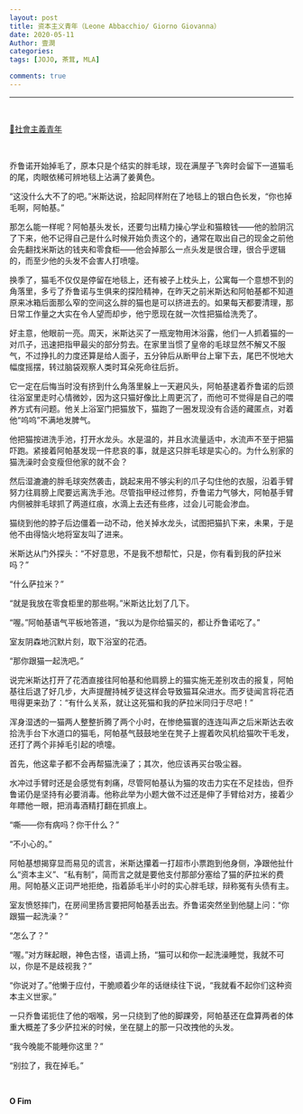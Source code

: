 ```yaml
---
layout: post
title: 资本主义青年（Leone Abbacchio/ Giorno Giovanna）
date: 2020-05-11
Author: 壹澗
categories: 
tags: [JOJO, 茶茸, MLA]

comments: true
--- 
```


***

<br/>

[🎵社會主義青年](https://www.youtube.com/watch?v=8FLKiDrRyAo "社會主義青年")

<br/>

乔鲁诺开始掉毛了，原本只是个结实的胖毛球，现在满屋子飞奔时会留下一道猫毛的尾，肉眼依稀可辨地毯上沾满了姜黄色。

“这没什么大不了的吧。”米斯达说，拾起同样附在了地毯上的银白色长发，“你也掉毛啊，阿帕基。”

那怎么能一样呢？阿帕基头发长，还要匀出精力操心学业和猫粮钱——他的脸阴沉了下来，他不记得自己是什么时候开始负责这个的，通常在取出自己的现金之前他会先翻找米斯达的钱夹和零食柜——他会掉那么一点头发是很合理，很合乎逻辑的，而至少他的头发不会害人打喷嚏。

换季了，猫毛不仅仅是停留在地毯上，还有被子上枕头上，公寓每一个意想不到的角落里，多亏了乔鲁诺与生俱来的探险精神，在昨天之前米斯达和阿帕基都不知道原来冰箱后面那么窄的空间这么胖的猫也是可以挤进去的。如果每天都要清理，那日常工作量之大实在令人望而却步，他宁愿现在就一次性把猫给洗秃了。

好主意，他眼前一亮。周天，米斯达买了一瓶宠物用沐浴露，他们一人抓着猫的一对爪子，迅速把指甲最尖的部分剪去。在家里当惯了皇帝的毛球显然不解又不服气，不过挣扎的力度还算是给人面子，五分钟后从断甲台上窜下去，尾巴不悦地大幅度摇摆，转过脑袋观察人类时耳朵死命往后折。

它一定在后悔当时没有挤到什么角落里躲上一天避风头，阿帕基逮着乔鲁诺的后颈往浴室里走时心情微妙，因为这只猫好像比上周更沉了，而他可不觉得是自己的喂养方式有问题。他关上浴室门把猫放下，猫跑了一圈发现没有合适的藏匿点，对着他“呜呜”不满地发脾气。

他把猫按进洗手池，打开水龙头。水是温的，并且水流量适中，水流声不至于把猫吓跑。紧接着阿帕基发现一件悲哀的事，就是这只胖毛球是实心的。为什么别家的猫洗澡时会变瘦但他家的就不会？

然后湿漉漉的胖毛球突然袭击，跳起来用不够尖利的爪子勾住他的衣服，沿着手臂努力往肩膀上爬要远离洗手池。尽管指甲经过修剪，乔鲁诺力气够大，阿帕基手臂内侧被胖毛球抓了两道红痕，水滴上去还有些疼，过会儿可能会渗血。

猫绕到他的脖子后边僵着一动不动，他关掉水龙头，试图把猫扒下来，未果，于是他不由得恼火地将室友叫了进来。

米斯达从门外探头：“不好意思，不是我不想帮忙，只是，你有看到我的萨拉米吗？”

“什么萨拉米？”

“就是我放在零食柜里的那些啊。”米斯达比划了几下。

“喔。”阿帕基语气平板地答道，“我以为是你给猫买的，都让乔鲁诺吃了。”

室友阴森地沉默片刻，取下浴室的花洒。

“那你跟猫一起洗吧。”

说完米斯达打开了花洒直接往阿帕基和他肩膀上的猫实施无差别攻击的报复，阿帕基往后退了好几步，大声提醒持械歹徒这样会导致猫耳朵进水。而歹徒闻言将花洒甩得更来劲了：“有什么关系，就让这死猫和我的萨拉米同归于尽吧！”

浑身湿透的一猫两人整整折腾了两个小时，在惨绝猫寰的连连叫声之后米斯达去收拾洗手台下水道口的猫毛，阿帕基气鼓鼓地坐在凳子上握着吹风机给猫吹干毛发，还打了两个非掉毛引起的喷嚏。

首先，他这辈子都不会再帮猫洗澡了；其次，他应该再买台吸尘器。

水冲过手臂时还是会感觉有刺痛，尽管阿帕基认为猫的攻击力实在不足挂齿，但乔鲁诺仍是坚持有必要消毒。他称此举为小题大做不过还是伸了手臂给对方，接着少年瞟他一眼，把消毒酒精打翻在抓痕上。

“嘶——你有病吗？你干什么？”

“不小心的。”

阿帕基想揭穿显而易见的谎言，米斯达攥着一打超市小票跑到他身侧，净跟他扯什么“资本主义”、“私有制”，简而言之就是要他支付那部分塞给了猫的萨拉米的费用。阿帕基义正词严地拒绝，指着舔毛半小时的实心胖毛球，辩称冤有头债有主。

室友愤怒摔门，在房间里扬言要把阿帕基丢出去。乔鲁诺突然坐到他腿上问：“你跟猫一起洗澡？”

“怎么了？”

“喔。”对方眯起眼，神色古怪，语调上扬，“猫可以和你一起洗澡睡觉，我就不可以，你是不是歧视我？”

“你说对了。”他懒于应付，干脆顺着少年的话继续往下说，“我就看不起你们这种资本主义世家。”

一只乔鲁诺扼住了他的咽喉，另一只绕到了他的脚踝旁，阿帕基还在盘算两者的体重大概差了多少萨拉米的时候，坐在腿上的那一只改拽他的头发。

“我今晚能不能睡你这里？”

“别拉了，我在掉毛。”

<br/>

**O Fim**
